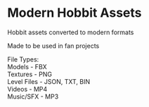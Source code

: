 # Modern Hobbit Assets
Hobbit assets converted to modern formats
 
Made to be used in fan projects

File Types:  
 Models - FBX  
 Textures - PNG  
 Level Files - JSON, TXT, BIN  
 Videos - MP4  
 Music/SFX - MP3  
